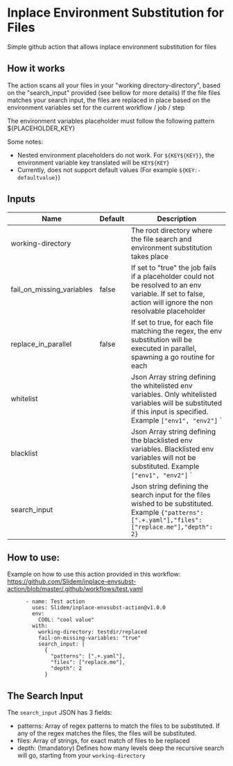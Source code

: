 # Inplace Environment Substitution for Files

Simple github action that allows inplace environment substitution for files

## How it works

The action scans all your files in your "working directory-directory", based on the "search_input" provided (see bellow
for more details)
If the file files matches your search input, the files are replaced in place based on the environment variables set for
the current workflow / job / step

The environment variables placeholder must follow the following pattern ${PLACEHOLDER_KEY}

Some notes:

- Nested environment placeholders do not work. For `${KEY${KEY}}`, the environment variable key translated will
  be `KEY${KEY}`
- Currently, does not support default values (For example `${KEY:-defaultvalue}`)

## Inputs

| Name                        | Default | Description |
|-----------------------------|---------|-------------|
| working-directory           |         | The root directory where the file search and environment substitution takes place |
| fail_on_missing_variables   |  false  | If set to "true" the job fails if a placeholder could not be resolved to an env variable. If set to false, action will ignore the non resolvable placeholder |
| replace_in_parallel         |  false  | If set to true, for each file matching the regex, the env substitution will be executed in parallel, spawning a go routine for each |
| whitelist                   |         | Json Array string defining the whitelisted env variables. Only whitelisted variables will be substituted if this input is specified. Example `["env1", "env2"]` `
| blacklist                   |         | Json Array string defining the blacklisted env variables. Blacklisted env variables will not be substituted. Example `["env1", "env2"]` `
| search_input                |         | Json string defining the search input for the files wished to be substituted. Example `{"patterns": [".+.yaml"],"files": ["replace.me"],"depth": 2}`

## How to use:

Example on how to use this action provided in this
workflow: https://github.com/Slidem/inplace-envsubst-action/blob/master/.github/workflows/test.yaml

```
      - name: Test action
        uses: Slidem/inplace-envsubst-action@v1.0.0
        env:
          COOL: "cool value"
        with:
          working-directory: testdir/replaced
          fail-on-missing-variables: "true"
          search_input: |
            {
              "patterns": [".+.yaml"],
              "files": ["replace.me"],
              "depth": 2
            }
```

## The Search Input

The `search_input` JSON has 3 fields:

- patterns: Array of regex patterns to match the files to be substituted. If any of the regex matches the files, the
  files will be substituted.
- files: Array of strings, for exact match of files to be replaced
- depth: (!mandatory) Defines how many levels deep the recursive search will go, starting from your `working-directory`
